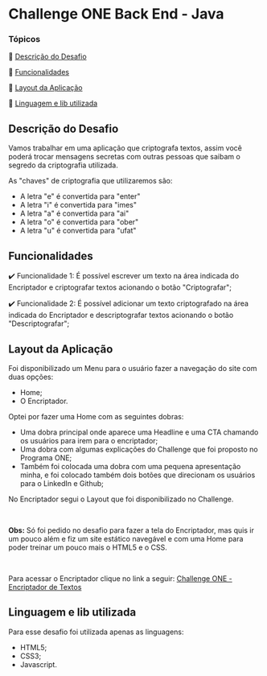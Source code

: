# Challenge ONE Back End - Java

### Tópicos 

:small_blue_diamond: [Descrição do Desafio](#descrição-do-desafio)

:small_blue_diamond: [Funcionalidades](#funcionalidades)

:small_blue_diamond: [Layout da Aplicação](#layout-da-aplicação)

:small_blue_diamond: [Linguagem e lib utilizada](#linguagem-e-lib-utilizada)



## Descrição do Desafio

Vamos trabalhar em uma aplicação que criptografa textos, assim você poderá trocar mensagens secretas com outras pessoas que saibam o segredo da criptografia utilizada.

As "chaves" de criptografia que utilizaremos são:

- A letra "e" é convertida para "enter"
- A letra "i" é convertida para "imes"
- A letra "a" é convertida para "ai"
- A letra "o" é convertida para "ober"
- A letra "u" é convertida para "ufat"



## Funcionalidades

:heavy_check_mark: Funcionalidade 1: É possível escrever um texto na área indicada do Encriptador e criptografar textos acionando o botão "Criptografar";

:heavy_check_mark: Funcionalidade 2: É possível adicionar um texto criptografado na área indicada do Encriptador e descriptografar textos acionando o botão "Descriptografar";



## Layout da Aplicação 

Foi disponibilizado um Menu para o usuário fazer a navegação do site com duas opções:

- Home;
- O Encriptador.

Optei por fazer uma Home com as seguintes dobras:

- Uma dobra principal onde aparece uma Headline e uma CTA chamando os usuários para irem para o encriptador;
- Uma dobra com algumas explicações do Challenge que foi proposto no Programa ONE;
- Também foi colocada uma dobra com uma pequena apresentação minha, e foi colocado também dois botões que direcionam os usuários para o LinkedIn e Github;

No Encriptador segui o Layout que foi disponibilizado no Challenge.

<br>

**Obs:** Só foi pedido no desafio para fazer a tela do Encriptador, mas quis ir um pouco além e fiz um site estático navegável e com uma Home para poder treinar um pouco mais o HTML5  e o CSS.

<br>

Para acessar o Encriptador clique no link a seguir: <a href="https://marcelofox4.github.io/challenge-programa-one-encriptador-de-textos/index.html" target="_blank">Challenge ONE - Encriptador de Textos</a>

## Linguagem e lib utilizada

Para esse desafio foi utilizada apenas as linguagens:

- HTML5;
- CSS3;
- Javascript.

​																												
